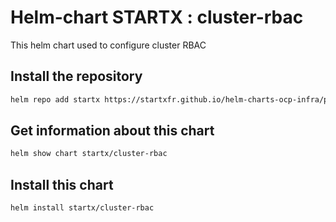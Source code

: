 # Helm-chart STARTX : cluster-rbac

This helm chart used to configure cluster RBAC

## Install the repository

```bash
helm repo add startx https://startxfr.github.io/helm-charts-ocp-infra/packages/
```

## Get information about this chart

```bash
helm show chart startx/cluster-rbac
```

## Install this chart

```bash
helm install startx/cluster-rbac
```
